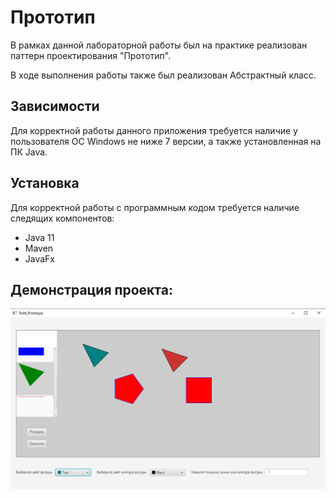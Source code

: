 # Прототип
В рамках данной лабораторной работы был на практике реализован паттерн проектирования "Прототип".

В ходе выполнения работы также был реализован Абстрактный класс.

## Зависимости
Для корректной работы данного приложения требуется наличие у пользователя ОС Windows не ниже 7 версии, а также установленная на ПК Java.

## Установка
Для корректной работы с программным кодом требуется наличие следящих компонентов:
- Java 11
- Maven
- JavaFx

## Демонстрация проекта:
![ОКНО ПРОГРАММЫ](https://github.com/Sergej-G/Prototype/blob/master/Prototype/1.PNG)

